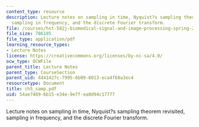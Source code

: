 ```yaml
---
content_type: resource
description: Lecture notes on sampling in time, Nyquist?s sampling theorem revisited,
  sampling in frequency, and the discrete Fourier transform.
file: /courses/hst-582j-biomedical-signal-and-image-processing-spring-2007/54ae74896b15e34e9e7fea0d94c17777_ch5_samp.pdf
file_size: 786185
file_type: application/pdf
learning_resource_types:
- Lecture Notes
license: https://creativecommons.org/licenses/by-nc-sa/4.0/
ocw_type: OCWFile
parent_title: Lecture Notes
parent_type: CourseSection
parent_uid: 4441427c-7995-6b09-6013-eca4f68a3ec4
resourcetype: Document
title: ch5_samp.pdf
uid: 54ae7489-6b15-e34e-9e7f-ea0d94c17777
---
```

Lecture notes on sampling in time, Nyquist?s sampling theorem revisited, sampling in frequency, and the discrete Fourier transform.